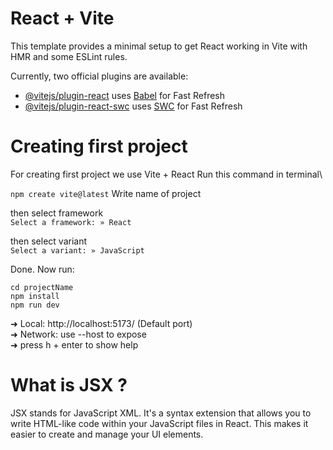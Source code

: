 # React + Vite

This template provides a minimal setup to get React working in Vite with HMR and some ESLint rules.

Currently, two official plugins are available:

- [@vitejs/plugin-react](https://github.com/vitejs/vite-plugin-react/blob/main/packages/plugin-react/README.md) uses [Babel](https://babeljs.io/) for Fast Refresh
- [@vitejs/plugin-react-swc](https://github.com/vitejs/vite-plugin-react-swc) uses [SWC](https://swc.rs/) for Fast Refresh



# Creating first project 
For creating first project we use Vite + React 
Run this command in terminal\

`npm create vite@latest`
Write name of project


then select framework\
`Select a framework: » React`


then select variant\
`Select a variant: » JavaScript`

Done. Now run:

  `cd projectName`\
  `npm install`\
  `npm run dev`

➜  Local:   http://localhost:5173/ (Default port)\
➜  Network: use --host to expose\
➜  press h + enter to show help





# What is JSX ?
JSX stands for JavaScript XML. It's a syntax extension that allows you to write HTML-like code within your JavaScript files in React. This makes it easier to create and manage your UI elements.

